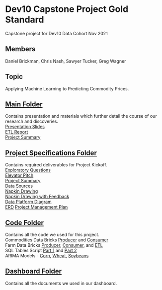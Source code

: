 # Dev10 Capstone Project Gold Standard
Capstone project for Dev10 Data Cohort Nov 2021

## Members
Daniel Brickman, Chris Nash, Sawyer Tucker, Greg Wagner

## Topic
Applying Machine Learning to Predicting Commodity Prices.

## [Main Folder](https://github.com/stuckerdev10/capstone-project-gold-standard)
Contains presentation and materials which further detail the course of our research and discoveries.  
[Presentation Slides](https://github.com/stuckerdev10/capstone-project-gold-standard/blob/main/CapstonePresentationSlides.pdf)  
[ETL Report](https://github.com/stuckerdev10/capstone-project-gold-standard/blob/main/RepeatableETLReport.pdf)  
[Project Summary](https://github.com/stuckerdev10/capstone-project-gold-standard/blob/main/ProjectExecutiveSummary.pdf)

## [Project Specifications Folder](https://github.com/stuckerdev10/capstone-project-gold-standard/tree/main/Project%20Specifications)
Contains required deliverables for Project Kickoff.  
[Exploratory Questions](https://github.com/stuckerdev10/capstone-project-gold-standard/blob/main/Project%20Specifications/ExploratoryQuestions.pdf)  
[Elevator Pitch](https://github.com/stuckerdev10/capstone-project-gold-standard/blob/main/Project%20Specifications/Elevator%20Pitch.txt)  
[Project Summary](https://github.com/stuckerdev10/capstone-project-gold-standard/blob/main/Project%20Specifications/Summary.pdf)  
[Data Sources](https://github.com/stuckerdev10/capstone-project-gold-standard/blob/main/Project%20Specifications/DataSources.pdf)  
[Napkin Drawing](https://github.com/stuckerdev10/capstone-project-gold-standard/blob/main/Project%20Specifications/NapkinDrawings.drawio.png)  
[Napkin Drawing with Feedback](https://github.com/stuckerdev10/capstone-project-gold-standard/blob/main/Project%20Specifications/NapkinDrawingWithFeedback.png)  
[Data Platform Diagram](https://github.com/stuckerdev10/capstone-project-gold-standard/blob/main/Project%20Specifications/DataPlatformDiagram.png)  
[ERD](https://github.com/stuckerdev10/capstone-project-gold-standard/blob/main/Project%20Specifications/capstone-erd.PNG)
[Project Management Plan](https://github.com/stuckerdev10/capstone-project-gold-standard/blob/main/Project%20Specifications/ProjectManagementPlan.xlsx)  

## [Code Folder](https://github.com/stuckerdev10/capstone-project-gold-standard/tree/main/code)
Contains all the code we used for this project.  
Commodities Data Bricks [Producer](https://github.com/stuckerdev10/capstone-project-gold-standard/blob/main/code/Commodities%20Producer.ipynb) and [Consumer](https://github.com/stuckerdev10/capstone-project-gold-standard/blob/main/code/Commodities%20Consumer.ipynb)  
Farm Data Bricks [Producer](https://github.com/stuckerdev10/capstone-project-gold-standard/blob/main/code/farm-producer.ipynb), [Consumer](https://github.com/stuckerdev10/capstone-project-gold-standard/blob/main/code/farm-consumer.ipynb), and [ETL](https://github.com/stuckerdev10/capstone-project-gold-standard/blob/main/code/farm-etl.ipynb)  
SQL Tables Script [Part 1](https://github.com/stuckerdev10/capstone-project-gold-standard/blob/main/code/SQLTablesScript.sql) and [Part 2](https://github.com/stuckerdev10/capstone-project-gold-standard/blob/main/code/SQLTablesScript-2.sql)  
ARIMA Models - [Corn](https://github.com/stuckerdev10/capstone-project-gold-standard/blob/main/code/ARIMA-Model-Corn.ipynb), [Wheat](https://github.com/stuckerdev10/capstone-project-gold-standard/blob/main/code/ARIMA-Model-Wheat.ipynb), [Soybeans](https://github.com/stuckerdev10/capstone-project-gold-standard/blob/main/code/ARIMA-Model-Soybeans.ipynb)  


## [Dashboard Folder](https://github.com/stuckerdev10/capstone-project-gold-standard/tree/main/dashboard)
Contains all the documents we used in our dashboard.

